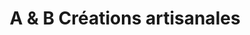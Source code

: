 ---
title: "A & B Créations artisanales"
url: /saone/a-et-b-creations-artisanales/
shop: décoration intérieure
---